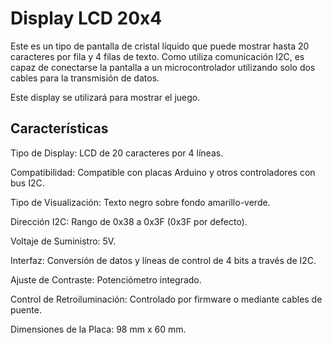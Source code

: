 # Display LCD 20x4

Este es un tipo de pantalla de cristal líquido que puede mostrar hasta 20 caracteres por fila y 4 filas de texto. Como utiliza comunicación I2C, es capaz de conectarse la pantalla a un microcontrolador utilizando solo dos cables para la transmisión de datos.

Este display se utilizará para mostrar el juego.

## Características

Tipo de Display: LCD de 20 caracteres por 4 líneas.

Compatibilidad: Compatible con placas Arduino y otros controladores con bus I2C.

Tipo de Visualización: Texto negro sobre fondo amarillo-verde.

Dirección I2C: Rango de 0x38 a 0x3F (0x3F por defecto).

Voltaje de Suministro: 5V.

Interfaz: Conversión de datos y líneas de control de 4 bits a través de I2C.

Ajuste de Contraste: Potenciómetro integrado.

Control de Retroiluminación: Controlado por firmware o mediante cables de puente.

Dimensiones de la Placa: 98 mm x 60 mm.
